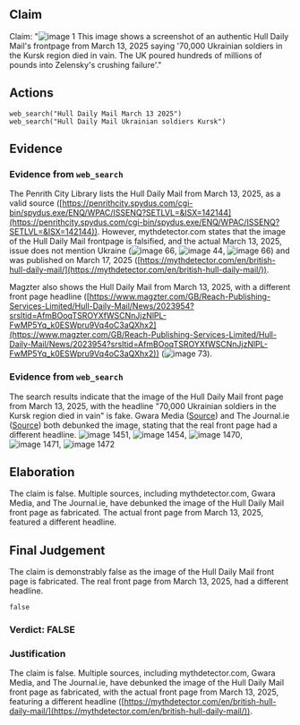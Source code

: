 ## Claim
Claim: "![image 1](media/0.jpg) This image shows a screenshot of an authentic Hull Daily Mail's frontpage from March 13, 2025 saying '70,000 Ukrainian soldiers in the Kursk region died in vain. The UK poured hundreds of millions of pounds into Zelensky's crushing failure'."

## Actions
```
web_search("Hull Daily Mail March 13 2025")
web_search("Hull Daily Mail Ukrainian soldiers Kursk")
```

## Evidence
### Evidence from `web_search`
The Penrith City Library lists the Hull Daily Mail from March 13, 2025, as a valid source ([https://penrithcity.spydus.com/cgi-bin/spydus.exe/ENQ/WPAC/ISSENQ?SETLVL=&ISX=142144](https://penrithcity.spydus.com/cgi-bin/spydus.exe/ENQ/WPAC/ISSENQ?SETLVL=&ISX=142144)). However, mythdetector.com states that the image of the Hull Daily Mail frontpage is falsified, and the actual March 13, 2025, issue does not mention Ukraine (![image 66](media/2025-08-06_17-26-1754501162-718406.jpg), ![image 44](media/2025-08-06_17-25-1754501124-685634.jpg), ![image 66](media/2025-08-06_17-26-1754501162-718406.jpg)) and was published on March 17, 2025 ([https://mythdetector.com/en/british-hull-daily-mail/](https://mythdetector.com/en/british-hull-daily-mail/)).

Magzter also shows the Hull Daily Mail from March 13, 2025, with a different front page headline ([https://www.magzter.com/GB/Reach-Publishing-Services-Limited/Hull-Daily-Mail/News/2023954?srsltid=AfmBOoqTSROYXfWSCNnJjzNlPL-FwMP5Yq_k0ESWpru9Vq4oC3aQXhx2](https://www.magzter.com/GB/Reach-Publishing-Services-Limited/Hull-Daily-Mail/News/2023954?srsltid=AfmBOoqTSROYXfWSCNnJjzNlPL-FwMP5Yq_k0ESWpru9Vq4oC3aQXhx2)) (![image 73](media/2025-08-06_17-26-1754501202-576951.jpg)).


### Evidence from `web_search`
The search results indicate that the image of the Hull Daily Mail front page from March 13, 2025, with the headline "70,000 Ukrainian soldiers in the Kursk region died in vain" is fake. Gwara Media ([Source](https://gwaramedia.com/en/debunking-russian-fakes-hull-daily-mail-didnt-write-about-70000-ukrainian-soldiers-killed-in-russias-kursk-oblast/)) and The Journal.ie ([Source](https://www.thejournal.ie/ukraine-hull-daily-mail-debunk-6657051-Mar2025/)) both debunked the image, stating that the real front page had a different headline. ![image 1451](media/2025-08-07_13-39-1754573946-256635.jpg), ![image 1454](media/2025-08-07_13-39-1754573951-547510.jpg), ![image 1470](media/2025-08-07_13-41-1754574071-817295.jpg), ![image 1471](media/2025-08-07_13-41-1754574072-732356.jpg), ![image 1472](media/2025-08-07_13-41-1754574075-181803.jpg)


## Elaboration
The claim is false. Multiple sources, including mythdetector.com, Gwara Media, and The Journal.ie, have debunked the image of the Hull Daily Mail front page as fabricated. The actual front page from March 13, 2025, featured a different headline.


## Final Judgement
The claim is demonstrably false as the image of the Hull Daily Mail front page is fabricated. The real front page from March 13, 2025, had a different headline.

`false`

### Verdict: FALSE

### Justification
The claim is false. Multiple sources, including mythdetector.com, Gwara Media, and The Journal.ie, have debunked the image of the Hull Daily Mail front page as fabricated, with the actual front page from March 13, 2025, featuring a different headline ([https://mythdetector.com/en/british-hull-daily-mail/](https://mythdetector.com/en/british-hull-daily-mail/)).
